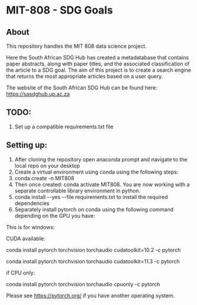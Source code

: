 # MIT-808 - SDG Goals

## About

This repository handles the MIT 808 data science project.

Here the South African SDG Hub has created a metadatabase that contains paper abstracts, along with paper titles, and the associated classification of the article to a SDG goal. The aim of this project is to create a search engine that returns the most appropriate articles based on a user query.

The website of the South African SDG Hub can be found here: https://sasdghub.up.ac.za

## TODO:

1. Set up a compatible requirements.txt file

## Setting up:

1. After cloning the repository open anaconda prompt and navigate to the local repo on your desktop
2. Create a virtual environment using conda using the following steps:
3. conda create -n MIT808
4. Then once created: conda activate MIT808. You are now working with a separate controllable library environment in python.
5. conda install --yes --file requirements.txt to install the required dependencies
6. Separately install pytorch on conda using the following command depending on the GPU you have:

This is for windows:

CUDA available:

conda install pytorch torchvision torchaudio cudatoolkit=10.2 -c pytorch

conda install pytorch torchvision torchaudio cudatoolkit=11.3 -c pytorch

if CPU only:

conda install pytorch torchvision torchaudio cpuonly -c pytorch

Please see https://pytorch.org/ if you have another operating system.
